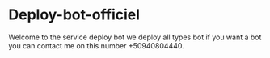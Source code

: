 # Deploy-bot-officiel
Welcome to the service deploy bot we deploy all types bot if you want a bot you can contact me on this number +50940804440.
